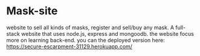 # Mask-site
website to sell all kinds of masks, register and sell/buy any mask.
A full-stack website that uses node.js, express and mongoodb.
the website focus more on learning back-end.
you can the deployed version here: https://secure-escarpment-31129.herokuapp.com/ 
